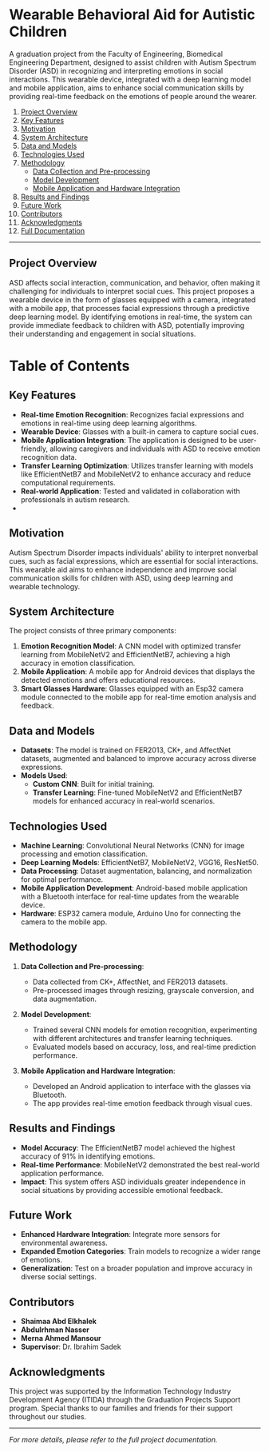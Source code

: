 # Wearable Behavioral Aid for Autistic Children

A graduation project from the Faculty of Engineering, Biomedical Engineering Department, designed to assist children with Autism Spectrum Disorder (ASD) in recognizing and interpreting emotions in social interactions. This wearable device, integrated with a deep learning model and mobile application, aims to enhance social communication skills by providing real-time feedback on the emotions of people around the wearer.



1. [Project Overview](#project-overview)
2. [Key Features](#key-features)
3. [Motivation](#motivation)
4. [System Architecture](#system-architecture)
5. [Data and Models](#data-and-models)
6. [Technologies Used](#technologies-used)
7. [Methodology](#methodology)
   - [Data Collection and Pre-processing](#data-collection-and-pre-processing)
   - [Model Development](#model-development)
   - [Mobile Application and Hardware Integration](#mobile-application-and-hardware-integration)
8. [Results and Findings](#results-and-findings)
9. [Future Work](#future-work)
10. [Contributors](#contributors)
11. [Acknowledgments](#acknowledgments)
12. [Full Documentation](#full-documentation)

---

## Project Overview

ASD affects social interaction, communication, and behavior, often making it challenging for individuals to interpret social cues. This project proposes a wearable device in the form of glasses equipped with a camera, integrated with a mobile app, that processes facial expressions through a predictive deep learning model. By identifying emotions in real-time, the system can provide immediate feedback to children with ASD, potentially improving their understanding and engagement in social situations.
# Table of Contents

## Key Features

- **Real-time Emotion Recognition**: Recognizes facial expressions and emotions in real-time using deep learning algorithms.
- **Wearable Device**: Glasses with a built-in camera to capture social cues.
- **Mobile Application Integration**: The application is designed to be user-friendly, allowing caregivers and individuals with ASD to receive emotion recognition data.
- **Transfer Learning Optimization**: Utilizes transfer learning with models like EfficientNetB7 and MobileNetV2 to enhance accuracy and reduce computational requirements.
- **Real-world Application**: Tested and validated in collaboration with professionals in autism research.
- 
## Motivation
Autism Spectrum Disorder impacts individuals' ability to interpret nonverbal cues, such as facial expressions, which are essential for social interactions. This wearable aid aims to enhance independence and improve social communication skills for children with ASD, using deep learning and wearable technology.

## System Architecture
The project consists of three primary components:
1. **Emotion Recognition Model**: A CNN model with optimized transfer learning from MobileNetV2 and EfficientNetB7, achieving a high accuracy in emotion classification.
2. **Mobile Application**: A mobile app for Android devices that displays the detected emotions and offers educational resources.
3. **Smart Glasses Hardware**: Glasses equipped with an Esp32 camera module connected to the mobile app for real-time emotion analysis and feedback.

## Data and Models
- **Datasets**: The model is trained on FER2013, CK+, and AffectNet datasets, augmented and balanced to improve accuracy across diverse expressions.
- **Models Used**:
  - **Custom CNN**: Built for initial training.
  - **Transfer Learning**: Fine-tuned MobileNetV2 and EfficientNetB7 models for enhanced accuracy in real-world scenarios.

## Technologies Used

- **Machine Learning**: Convolutional Neural Networks (CNN) for image processing and emotion classification.
- **Deep Learning Models**: EfficientNetB7, MobileNetV2, VGG16, ResNet50.
- **Data Processing**: Dataset augmentation, balancing, and normalization for optimal performance.
- **Mobile Application Development**: Android-based mobile application with a Bluetooth interface for real-time updates from the wearable device.
- **Hardware**: ESP32 camera module, Arduino Uno for connecting the camera to the mobile app.

## Methodology

1. **Data Collection and Pre-processing**:
   - Data collected from CK+, AffectNet, and FER2013 datasets.
   - Pre-processed images through resizing, grayscale conversion, and data augmentation.

2. **Model Development**:
   - Trained several CNN models for emotion recognition, experimenting with different architectures and transfer learning techniques.
   - Evaluated models based on accuracy, loss, and real-time prediction performance.

3. **Mobile Application and Hardware Integration**:
   - Developed an Android application to interface with the glasses via Bluetooth.
   - The app provides real-time emotion feedback through visual cues.

## Results and Findings

- **Model Accuracy**: The EfficientNetB7 model achieved the highest accuracy of 91% in identifying emotions.
- **Real-time Performance**: MobileNetV2 demonstrated the best real-world application performance.
- **Impact**: This system offers ASD individuals greater independence in social situations by providing accessible emotional feedback.

## Future Work

- **Enhanced Hardware Integration**: Integrate more sensors for environmental awareness.
- **Expanded Emotion Categories**: Train models to recognize a wider range of emotions.
- **Generalization**: Test on a broader population and improve accuracy in diverse social settings.


## Contributors
- **Shaimaa Abd Elkhalek**  
- **Abdulrhman Nasser**
- **Merna Ahmed Mansour**
- **Supervisor**: Dr. Ibrahim Sadek

## Acknowledgments

This project was supported by the Information Technology Industry Development Agency (ITIDA) through the Graduation Projects Support program. Special thanks to our families and friends for their support throughout our studies.

---

*For more details, please refer to the full project documentation.*
